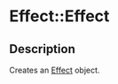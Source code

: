 # Effect::Effect

## Description

Creates an [Effect](https://learn.microsoft.com/windows/desktop/api/gdipluseffects/nl-gdipluseffects-effect) object.